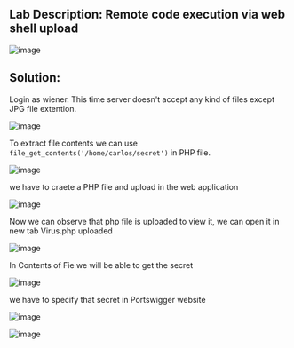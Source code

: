 ## Lab Description: Remote code execution via web shell upload 

![image](https://github.com/jayshah17/PortSwiggerLabs/assets/76842630/db5fa303-4d9c-4c59-a99e-bc00b309c037)


## Solution:

Login as wiener. This time server doesn't accept any kind of files except JPG file extention.

![image](https://github.com/jayshah17/PortSwiggerLabs/assets/76842630/63a3c850-c68a-44dd-bf76-ff3a6a225dca)

To extract file contents we can use `file_get_contents('/home/carlos/secret')` in PHP file.

![image](https://github.com/jayshah17/PortSwiggerLabs/assets/76842630/88cd7b04-44dc-496a-ab09-29139c588a62)

we have to craete a PHP file and upload in the web application

![image](https://github.com/jayshah17/PortSwiggerLabs/assets/76842630/b7e36237-5a11-49fd-b6af-7908d18a71b7)

Now we can observe that php file is uploaded to view it, we can open it in new tab 
Virus.php uploaded 

![image](https://github.com/jayshah17/PortSwiggerLabs/assets/76842630/5d429f3f-e8b2-4ee2-8b7c-29d339e02c4f)

In Contents of Fie we will be able to get the secret 

![image](https://github.com/jayshah17/PortSwiggerLabs/assets/76842630/c278984f-c669-4e29-b328-f8d618905a5d)

we have to specify that secret in Portswigger website 

![image](https://github.com/jayshah17/PortSwiggerLabs/assets/76842630/5d663444-777e-4d41-a8fe-7e1116f70ab3)


![image](https://github.com/jayshah17/PortSwiggerLabs/assets/76842630/02202808-1d70-4d52-b022-7115ca3eeec1)




